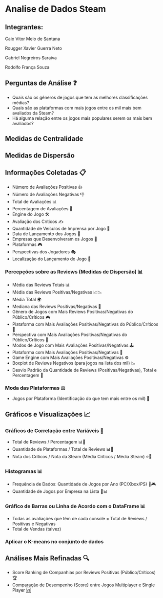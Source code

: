 # Analise de Dados Steam
## Integrantes: 
Caio Vitor Melo de Santana

Rougger Xavier Guerra Neto

Gabriel Negreiros Saraiva

Rodolfo França Souza

## Perguntas de Análise ❓
* Quais são os gêneros de jogos que tem as melhores classificações médias?
* Quais são as plataformas com mais jogos entre os mil mais bem avaliados da Steam?
* Há alguma relação entre os jogos mais populares serem os mais bem avaliados?



## Medidas de Centralidade
## Medidas de Dispersão 

## Informações Coletadas 📋

- Número de Avaliações Positivas 👍
- Número de Avaliações Negativas 👎
- Total de Avaliações 📊
- Percentagem de Avaliações 💯
- Engine do Jogo 🛠️
- Avaliação dos Críticos ✍️
- Quantidade de Veículos de Imprensa por Jogo 📰
- Data de Lançamento dos Jogos 📅
- Empresas que Desenvolveram os Jogos 🏢
- Plataformas 🎮
- Perspectivas dos Jogadores 🎭
- Localização do Lançamento do Jogo 📍


### Percepções sobre as Reviews (Medidas de Dispersão) 📊

- Média das Reviews Totais 📊
- Média das Reviews Positivas/Negativas 📈📉
- Média Total 🌍
- Mediana das Reviews Positivas/Negativas 📏
- Gênero de Jogos com Mais Reviews Positivas/Negativas do Público/Críticos 🎮
- Plataforma com Mais Avaliações Positivas/Negativas do Público/Críticos 📱
- Perspectiva com Mais Avaliações Positivas/Negativas do Público/Críticos 👀
- Modos de Jogo com Mais Avaliações Positivas/Negativas 🕹️
- Plataforma com Mais Avaliações Positivas/Negativas 🏅
- Game Engine com Mais Avaliações Positivas/Negativas ⚙️
- Boxplot de Reviews Negativos (para jogos na lista dos mil) 📉
- Desvio Padrão da Quantidade de Reviews (Positivas/Negativas), Total e Percentagem 📏

### Moda das Plataformas ⚖️

- Jogos por Plataforma (Identificação do que tem mais entre os mil) 🔢

## Gráficos e Visualizações 📈

### Gráficos de Correlação entre Variáveis 🔗

- Total de Reviews / Percentagem 📊💯
- Quantidade de Plataformas / Total de Reviews 📊🔢
- Nota dos Críticos / Nota da Steam (Média Críticos / Média Steam) ⭐️💬

### Histogramas 📊

- Frequência de Dados: Quantidade de Jogos por Ano (PC/Xbox/PS) 📅🎮
- Quantidade de Jogos por Empresa na Lista 🏢📊

### Gráfico de Barras ou Linha de Acordo com o DataFrame 📊

- Todas as avaliações que têm de cada console = Total de Reviews / Positivas e Negativas
- Total de Vendas (talvez)

### Aplicar o K-means no conjunto de dados
## Análises Mais Refinadas 🔍

- Score Ranking de Companhias por Reviews Positivas (Público/Críticos) 🏆
- Comparação de Desempenho (Score) entre Jogos Multiplayer e Single Player 🆚

